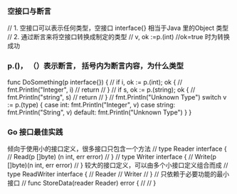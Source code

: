 ### 空接口与断言
// 1. 空接口可以表示任何类型，空接口 interface{} 相当于Java 里的Object 类型
// 2. 通过断言来将空接口转换成制定的类型
// v, ok :=p.(int) //ok=true 时为转换成功

### p.()， （）表示断言， 括号内为断言内容，为什么类型
func DoSomething(p interface{}) {
	// if i, ok := p.(int); ok {
	// 	fmt.Println("Integer", i)
	// 	return
	// }
	// if s, ok := p.(string); ok {
	// 	fmt.Println("string", s)
	// 	return
	// }
	// fmt.Println("Unknown Type")
	switch v := p.(type) {
	case int:
		fmt.Println("Integer", v)
	case string:
		fmt.Println("String", v)
	default:
		fmt.Println("Unknown Type")
	}
}
### Go 接口最佳实践
倾向于使用小的接口定义，很多接口只包含一个方法
// type Reader interface {
//   Read(p []byte) (n int, err error)
// }
// type Writer interface {
//   Write(p []byte)(n int, err error)
// }
较大的接口定义，可以由多个小接口定义组合而成
// type ReadWriter interface {
//   Reader
//   Writer
// }
// 只依赖于必要功能的最小接口
// func StoreData(reader Reader) error {
//
// }
